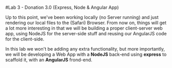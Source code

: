 #Lab 3 - Donation 3.0 (Express, Node & Angular App)

Up to this point, we've been working locally (no Server running) and just rendering our local files to the (Safari) Browser. From now on, things will get a lot more interesting in that we will be building a proper client-server web app, using NodeJS for the server-side stuff and reusing our AngularJS code for the client-side.

In this lab we won't be adding any extra functionality, but more importantly, we will be developing a Web App with a **NodeJS** back-end using **express** to scaffold it, with an **AngularJS** frond-end.






